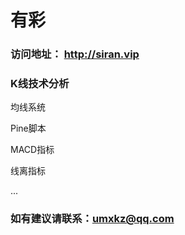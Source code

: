 # 有彩
### 访问地址： http://siran.vip
### K线技术分析
均线系统

Pine脚本

MACD指标

线离指标

...

### 如有建议请联系：umxkz@qq.com
